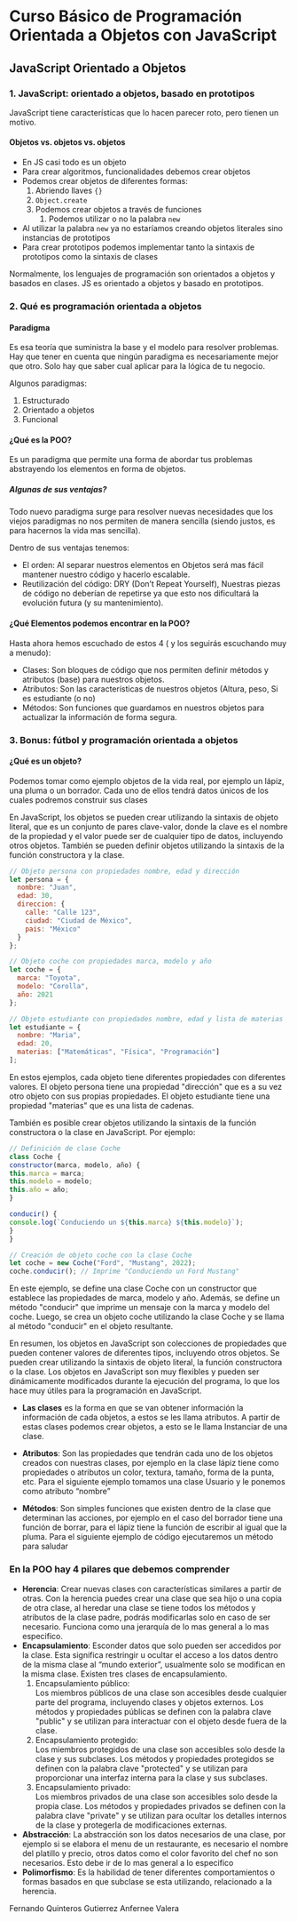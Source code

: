 # Curso Básico de Programación Orientada a Objetos con JavaScript

## JavaScript Orientado a Objetos

### 1. JavaScript: orientado a objetos, basado en prototipos

JavaScript tiene características que lo hacen parecer roto, pero tienen un motivo.

#### Objetos vs. objetos vs. objetos

-   En JS casi todo es un objeto
-   Para crear algoritmos, funcionalidades debemos crear objetos
-   Podemos crear objetos de diferentes formas:
    1.  Abriendo llaves `{}`
    2.  `Object.create`
    3.  Podemos crear objetos a través de funciones
        1.  Podemos utilizar o no la palabra `new`
-   Al utilizar la palabra `new` ya no estaríamos creando objetos literales sino instancias de prototipos
-   Para crear prototipos podemos implementar tanto la sintaxis de prototipos como la sintaxis de clases

Normalmente, los lenguajes de programación son orientados a objetos y basados en clases. JS es orientado a objetos y basado en prototipos. 


### 2. Qué es programación orientada a objetos

#### Paradigma

Es esa teoría que suministra la base y el modelo para resolver problemas. Hay que tener en cuenta que ningún paradigma es necesariamente mejor que otro. Solo hay que saber cual aplicar para la lógica de tu negocio. 

Algunos paradigmas: 
1.  Estructurado
2.  Orientado a objetos
3.  Funcional

#### ¿Qué es la POO?

Es un paradigma que permite una forma de abordar tus problemas abstrayendo los elementos en forma de objetos.

##### Algunas de sus ventajas?

Todo nuevo paradigma surge para resolver nuevas necesidades que los viejos paradigmas no nos permiten de manera sencilla (siendo justos, es para hacernos la vida mas sencilla).  

Dentro de sus ventajas tenemos:   
-   El orden: Al separar nuestros elementos en Objetos será mas fácil mantener nuestro código y hacerlo escalable.
-   Reutilización del código: DRY (Don’t Repeat Yourself), Nuestras piezas de código no deberían de repetirse ya que esto nos dificultará la evolución futura (y su mantenimiento).

#### ¿Qué Elementos podemos encontrar en la POO?

Hasta ahora hemos escuchado de estos 4 ( y los seguirás escuchando muy a menudo):

-   Clases: Son bloques de código que nos permiten definir métodos y atributos (base) para nuestros objetos.
-   Atributos: Son las características de nuestros objetos (Altura, peso, Si es estudiante (o no)
-   Métodos: Son funciones que guardamos en nuestros objetos para actualizar la información de forma segura.



### 3. Bonus: fútbol y programación orientada a objetos

#### ¿Qué es un objeto?

Podemos tomar como ejemplo objetos de la vida real, por ejemplo un lápiz, una pluma o un borrador. Cada uno de ellos tendrá datos únicos de los cuales podremos construir sus clases

En JavaScript, los objetos se pueden crear utilizando la sintaxis de objeto literal, que es un conjunto de pares clave-valor, donde la clave es el nombre de la propiedad y el valor puede ser de cualquier tipo de datos, incluyendo otros objetos. También se pueden definir objetos utilizando la sintaxis de la función constructora y la clase.

```js
// Objeto persona con propiedades nombre, edad y dirección
let persona = {
  nombre: "Juan",
  edad: 30,
  direccion: {
    calle: "Calle 123",
    ciudad: "Ciudad de México",
    pais: "México"
  }
};

// Objeto coche con propiedades marca, modelo y año
let coche = {
  marca: "Toyota",
  modelo: "Corolla",
  año: 2021
};

// Objeto estudiante con propiedades nombre, edad y lista de materias
let estudiante = {
  nombre: "Maria",
  edad: 20,
  materias: ["Matemáticas", "Física", "Programación"]
];
```

En estos ejemplos, cada objeto tiene diferentes propiedades con diferentes valores. El objeto persona tiene una propiedad "dirección" que es a su vez otro objeto con sus propias propiedades. El objeto estudiante tiene una propiedad "materias" que es una lista de cadenas.

También es posible crear objetos utilizando la sintaxis de la función constructora o la clase en JavaScript. Por ejemplo:

```js
// Definición de clase Coche  
class Coche {  
constructor(marca, modelo, año) {  
this.marca = marca;  
this.modelo = modelo;  
this.año = año;  
}

conducir() {  
console.log(`Conduciendo un ${this.marca} ${this.modelo}`);  
}  
}

// Creación de objeto coche con la clase Coche  
let coche = new Coche("Ford", "Mustang", 2022);  
coche.conducir(); // Imprime "Conduciendo un Ford Mustang"
```

En este ejemplo, se define una clase Coche con un constructor que establece las propiedades de marca, modelo y año. Además, se define un método "conducir" que imprime un mensaje con la marca y modelo del coche. Luego, se crea un objeto coche utilizando la clase Coche y se llama al método "conducir" en el objeto resultante.

En resumen, los objetos en JavaScript son colecciones de propiedades que pueden contener valores de diferentes tipos, incluyendo otros objetos. Se pueden crear utilizando la sintaxis de objeto literal, la función constructora o la clase. Los objetos en JavaScript son muy flexibles y pueden ser dinámicamente modificados durante la ejecución del programa, lo que los hace muy útiles para la programación en JavaScript.

- **Las clases** es la forma en que se van obtener información la información de cada objetos, a estos se les llama atributos. A partir de estas clases podemos crear objetos, a esto se le llama Instanciar de una clase.

-   **Atributos**: Son las propiedades que tendrán cada uno de los objetos creados con nuestras clases, por ejemplo en la clase lápiz tiene como propiedades o atributos un color, textura, tamaño, forma de la punta, etc. Para el siguiente ejemplo tomamos una clase Usuario y le ponemos como atributo “nombre”

-   **Métodos**: Son simples funciones que existen dentro de la clase que determinan las acciones, por ejemplo en el caso del borrador tiene una función de borrar, para el lápiz tiene la función de escribir al igual que la pluma. Para el siguiente ejemplo de código ejecutaremos un método para saludar


### En la POO hay 4 pilares que debemos comprender

-   **Herencia**: Crear nuevas clases con características similares a partir de otras. Con la herencia puedes crear una clase que sea hijo o una copia de otra clase, al heredar una clase se tiene todos los métodos y atributos de la clase padre, podrás modificarlas solo en caso de ser necesario. Funciona como una jerarquía de lo mas general a lo mas especifico.
-   **Encapsulamiento**: Esconder datos que solo pueden ser accedidos por la clase. Esta significa restringir u ocultar el acceso a los datos dentro de la misma clase al “mundo exterior”, usualmente solo se modifican en la misma clase. Existen tres clases de encapsulamiento.
	1.  Encapsulamiento público:  
	    Los miembros públicos de una clase son accesibles desde cualquier parte del programa, incluyendo clases y objetos externos. Los métodos y propiedades públicas se definen con la palabra clave "public" y se utilizan para interactuar con el objeto desde fuera de la clase.
	1.  Encapsulamiento protegido:  
	    Los miembros protegidos de una clase son accesibles solo desde la clase y sus subclases. Los métodos y propiedades protegidos se definen con la palabra clave "protected" y se utilizan para proporcionar una interfaz interna para la clase y sus subclases.
	3.  Encapsulamiento privado:  
	    Los miembros privados de una clase son accesibles solo desde la propia clase. Los métodos y propiedades privados se definen con la palabra clave "private" y se utilizan para ocultar los detalles internos de la clase y protegerla de modificaciones externas.
-   **Abstracción**: La abstracción son los datos necesarios de una clase, por ejemplo si se elabora el menu de un restaurante, es necesario el nombre del platillo y precio, otros datos como el color favorito del chef no son necesarios. Esto debe ir de lo mas general a lo especifico
-   **Polimorfismo**: Es la habilidad de tener diferentes comportamientos o formas basados en que subclase se esta utilizando, relacionado a la herencia. 



Fernando Quinteros Gutierrez
Anfernee Valera